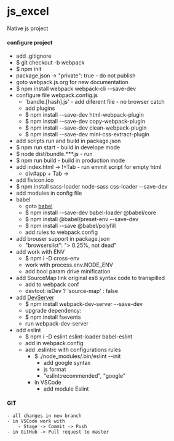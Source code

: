 # js_excel
Native js project

#### configure project
- add .gitignore
- $ git checkout -b webpack
- $ npm init
- package.json -> "private": true - do not publish
- goto webpack.js.org for new documentation
- $ npm install webpack webpack-cli --save-dev
- configure file webpack.config.js
    - 'bandle.[hash].js' -  add diferent file - no browser catch
    - add plugins
    - $ npm install --save-dev html-webpack-plugin
    - $ npm install --save-dev copy-webpack-plugin
    - $ npm install --save-dev clean-webpack-plugin
    - $ npm install --save-dev mini-css-extract-plugin
- add scripts run and build in package.json
- $ npm run start  - build in develope mode
- $ node dist/bundle.***.js - run
- $ npm run build  - build in production mode
- add index.html -> !+Tab - run emmit script for empty html
    - div#app + Tab -> <div id="app"></div>
- add fivicon.ico
- $ npm install sass-loader node-sass css-loader --save-dev
- add modules in config file
- babel
    - goto [babel](https://babeljs.io/setup#installation)
    - $ npm install --save-dev babel-loader @babel/core
    - $ npm install @babel/preset-env --save-dev
    - $ npm install --save @babel/polyfill
    - add rules to webpack.config 
- add brouser support in package.json
    - "browserslist": "> 0.25%, not dead"
- add work with ENV
    - $ npm i -D cross-env    
    - work with process.env.NODE_ENV
    - add bool param drive minification
- add SourceMap link original es6 syntax code to transpilled
    - add to webpack conf
    - devtool: isDev ? 'source-map' : false
- add [DevServer](https://webpack.js.org/configuration/dev-server/)
    - $ npm install webpack-dev-server --save-dev
    - upgrade dependency:
    - $ npm install fsevents
    - run webpack-dev-server
- add eslint
    - $ npm i -D eslint eslint-loader babel-eslint
    - add in webpack.config
    - add .eslintrc with configurations rules
        - $ ./node_modules/.bin/eslint --init
            - add google syntax
            - js format
            - "eslint:recommended", "google"
        - in VSCode
            - add module Eslint

#### GIT 
    - all changes in new branch
    - in VSCode work with
        - Stage -> Commit -> Push
    - in GitHub -> Pull request to master
        



